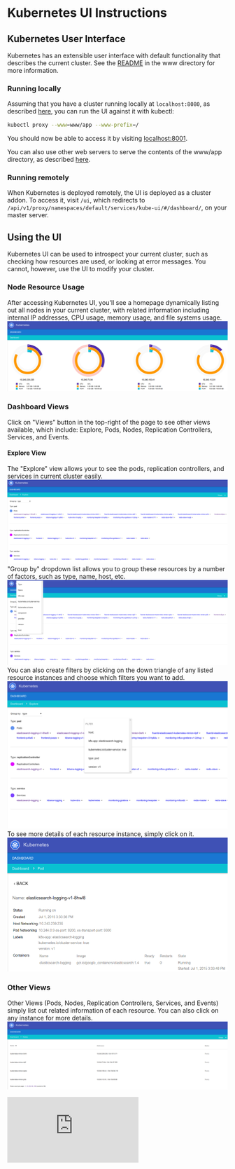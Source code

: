 # Kubernetes UI Instructions

## Kubernetes User Interface
Kubernetes has an extensible user interface with default functionality that describes the current cluster. See the [README](../www/README.md) in the www directory for more information.

### Running locally
Assuming that you have a cluster running locally at `localhost:8080`, as described [here](getting-started-guides/locally.md), you can run the UI against it with kubectl:

```sh
kubectl proxy --www=www/app --www-prefix=/
```

You should now be able to access it by visiting [localhost:8001](http://localhost:8001/).

You can also use other web servers to serve the contents of the www/app directory, as described [here](../www/README.md#serving-the-app-during-development).

### Running remotely
When Kubernetes is deployed remotely, the UI is deployed as a cluster addon. To access it, visit `/ui`, which redirects to `/api/v1/proxy/namespaces/default/services/kube-ui/#/dashboard/`, on your master server.

## Using the UI
Kubernetes UI can be used to introspect your current cluster, such as checking how resources are used, or looking at error messages. You cannot, however, use the UI to modify your cluster. 

### Node Resource Usage 
After accessing Kubernetes UI, you'll see a homepage dynamically listing out all nodes in your current cluster, with related information including internal IP addresses, CPU usage, memory usage, and file systems usage. 
![kubernetes UI home page](k8s-ui-overview.png)

### Dashboard Views
Click on "Views" button in the top-right of the page to see other views available, which include: Explore, Pods, Nodes, Replication Controllers, Services, and Events. 

#### Explore View 
The "Explore" view allows your to see the pods, replication controllers, and services in current cluster easily.  
![kubernetes UI Explore View](k8s-ui-explore.png)
"Group by" dropdown list allows you to group these resources by a number of factors, such as type, name, host, etc.
![kubernetes UI Explore View - Group by](k8s-ui-explore-groupby.png)
You can also create filters by clicking on the down triangle of any listed resource instances and choose which filters you want to add.
![kubernetes UI Explore View - Filter](k8s-ui-explore-filter.png)
To see more details of each resource instance, simply click on it.  
![kubernetes UI - Pod](k8s-ui-explore-poddetail.png)

### Other Views
Other Views (Pods, Nodes, Replication Controllers, Services, and Events) simply list out related information of each resource. You can also click on any instance for more details. 
![kubernetes UI - Nodes](k8s-ui-nodes.png)

[![Analytics](https://kubernetes-site.appspot.com/UA-36037335-10/GitHub/docs/ui.md?pixel)]()
